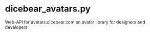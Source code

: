 # dicebear_avatars.py
Web-API for avatars.dicebear.com an avatar library for designers and developers
